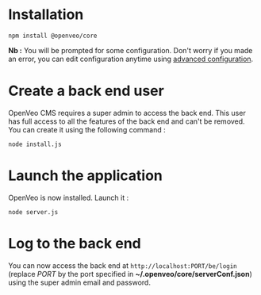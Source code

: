 # Installation

    npm install @openveo/core

**Nb :** You will be prompted for some configuration. Don't worry if you made an error, you can edit configuration anytime using [advanced configuration](advanced-configuration.md).

# Create a back end user

OpenVeo CMS requires a super admin to access the back end. This user has full access to all the features of the back end and can't be removed. You can create it using the following command :

    node install.js

# Launch the application

OpenVeo is now installed. Launch it :

    node server.js

# Log to the back end

You can now access the back end at `http://localhost:PORT/be/login` (replace *PORT* by the port specified in **~/.openveo/core/serverConf.json**) using the super admin email and password.